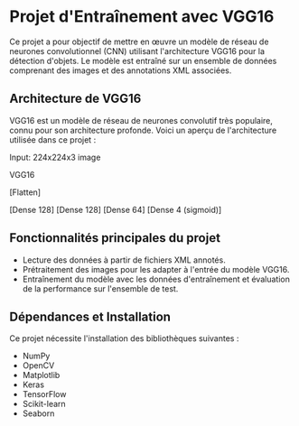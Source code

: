 # Projet d'Entraînement avec VGG16

Ce projet a pour objectif de mettre en œuvre un modèle de réseau de neurones convolutionnel (CNN) utilisant l'architecture VGG16 pour la détection d'objets. Le modèle est entraîné sur un ensemble de données comprenant des images et des annotations XML associées.

## Architecture de VGG16

VGG16 est un modèle de réseau de neurones convolutif très populaire, connu pour son architecture profonde. Voici un aperçu de l'architecture utilisée dans ce projet :

Input: 224x224x3 image

VGG16

[Flatten]

[Dense 128]
[Dense 128]
[Dense 64]
[Dense 4 (sigmoid)]


## Fonctionnalités principales du projet

- Lecture des données à partir de fichiers XML annotés.
- Prétraitement des images pour les adapter à l'entrée du modèle VGG16.
- Entraînement du modèle avec les données d'entraînement et évaluation de la performance sur l'ensemble de test.

## Dépendances et Installation

Ce projet nécessite l'installation des bibliothèques suivantes :
- NumPy
- OpenCV
- Matplotlib
- Keras
- TensorFlow
- Scikit-learn
- Seaborn


